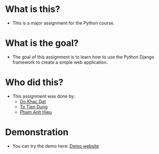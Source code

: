 # What is this?
- This is a major assignment for the Python course.

# What is the goal?
- The goal of this assignment is to learn how to use the Python Django framework to create a simple web application.

# Who did this?
- This assignment was done by:
    + [Do Khac Dat](https://fb.com/khacdatdo)
    + [To Tien Dung](https://fb.com/totien.dung.31)
    + [Pham Anh Hieu](https://fb.com/pham.hieu.712714)

# Demonstration
- You can try the demo here: [Demo website](https://quizzz-demo.herokuapp.com)

